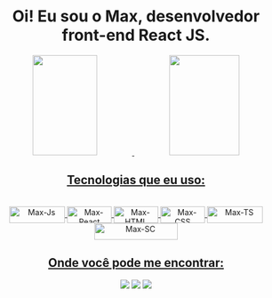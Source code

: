 <div align="center">
  <h1> Oi! Eu sou o Max, desenvolvedor front-end React JS. </h1>
</div>

<div align="center">
  <a href="https://github.com/maxranholi/maxranholi">
  <img height="180em" width="48%" src="https://github-readme-stats.vercel.app/api?username=maxranholi&show_icons=true&theme=highcontrast&include_all_commits=true&count_private=true"/>
  <img height="180em" width="50%" src="https://github-readme-stats.vercel.app/api/top-langs/?username=maxranholi&layout=compact&langs_count=7&theme=highcontrast"/>
</div>
  
  ##
  <div align="center">
  <h2> Tecnologias que eu uso: </h2>
</div>
<div align="center" style="display: inline_block"><br>
  <img align="center" alt="Max-Js" height="30" width="100" src="https://img.shields.io/badge/JavaScript-323330?style=for-the-badge&logo=javascript&logoColor=F7DF1E">
  <img align="center" alt="Max-React" height="30" width="80" src="https://img.shields.io/badge/React-20232A?style=for-the-badge&logo=react&logoColor=61DAFB">
  <img align="center" alt="Max-HTML" height="30" width="80" src="https://img.shields.io/badge/HTML5-E34F26?style=for-the-badge&logo=html5&logoColor=white">
  <img align="center" alt="Max-CSS" height="30" width="80" src="https://img.shields.io/badge/CSS3-1572B6?style=for-the-badge&logo=css3&logoColor=white">
  <img align="center" alt="Max-TS" height="30" width="100" src="https://img.shields.io/badge/TypeScript-007ACC?style=for-the-badge&logo=typescript&logoColor=white">
  <img align="center" alt="Max-SC" height="30" width="150" src="https://img.shields.io/badge/styled--components-DB7093?style=for-the-badge&logo=styled-components&logoColor=white">
  
</div>

  ##
   <div align="center">
  <h2> Onde você pode me encontrar: </h2>
</div>
<div align="center"> 
  <a href="https://www.instagram.com/maxranholi/" target="_blank"><img src="https://img.shields.io/badge/-Instagram-%23E4405F?style=for-the-badge&logo=instagram&logoColor=white" target="_blank"></a>
  <a href = "mailto:ranholimax@gmail.com"><img src="https://img.shields.io/badge/-Gmail-%23333?style=for-the-badge&logo=gmail&logoColor=white" target="_blank"></a>
  <a href="https://www.linkedin.com/in/maximiliano-ranholi-araujo-305187214/" target="_blank"><img src="https://img.shields.io/badge/-LinkedIn-%230077B5?style=for-the-badge&logo=linkedin&logoColor=white" target="_blank"></a>  
</div>

